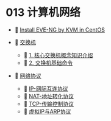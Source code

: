 # 013 计算机网络

* 📄 [Install EVE-NG by KVM in CentOS](siyuan://blocks/20240403203450-8bpydhn)
* 📑 [交换机](siyuan://blocks/20231212102307-tp9mop5)

  * 📄 [1. 核心交换机概念知识介绍](siyuan://blocks/20240409202714-zksgnv9)
  * 📄 [2. 交换机基础命令](siyuan://blocks/20231212103539-1us87du)
* 📑 [网络协议](siyuan://blocks/20231212102224-ounfa4n)

  * 📄 [IP-网际互连协议](siyuan://blocks/20231221090021-slq8rgs)
  * 📄 [NAT-地址转化协议](siyuan://blocks/20231221090021-283y9hz)
  * 📄 [TCP-传输控制协议](siyuan://blocks/20231221090020-bs7zry4)
  * 📄 [虚拟IP与ARP协议](siyuan://blocks/20231221090020-7dt36b0)

‍

